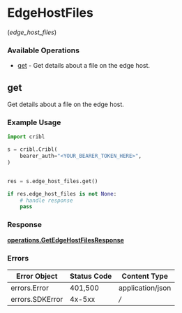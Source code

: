 # EdgeHostFiles
(*edge_host_files*)

### Available Operations

* [get](#get) - Get details about a file on the edge host.

## get

Get details about a file on the edge host.

### Example Usage

```python
import cribl

s = cribl.Cribl(
    bearer_auth="<YOUR_BEARER_TOKEN_HERE>",
)


res = s.edge_host_files.get()

if res.edge_host_files is not None:
    # handle response
    pass
```


### Response

**[operations.GetEdgeHostFilesResponse](../../models/operations/getedgehostfilesresponse.md)**
### Errors

| Error Object     | Status Code      | Content Type     |
| ---------------- | ---------------- | ---------------- |
| errors.Error     | 401,500          | application/json |
| errors.SDKError  | 4x-5xx           | */*              |
